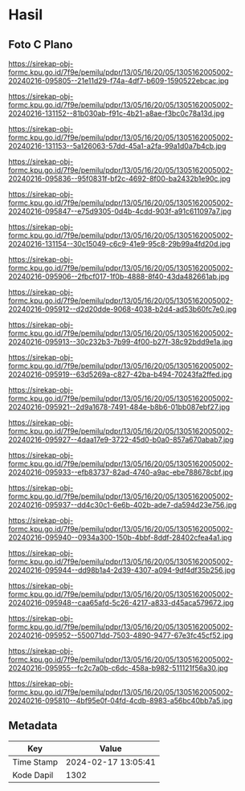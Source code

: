 # Hasil

## Foto C Plano

https://sirekap-obj-formc.kpu.go.id/7f9e/pemilu/pdpr/13/05/16/20/05/1305162005002-20240216-095805--21e11d29-f74a-4df7-b609-1590522ebcac.jpg

https://sirekap-obj-formc.kpu.go.id/7f9e/pemilu/pdpr/13/05/16/20/05/1305162005002-20240216-131152--81b030ab-f91c-4b21-a8ae-f3bc0c78a13d.jpg

https://sirekap-obj-formc.kpu.go.id/7f9e/pemilu/pdpr/13/05/16/20/05/1305162005002-20240216-131153--5a126063-57dd-45a1-a2fa-99a1d0a7b4cb.jpg

https://sirekap-obj-formc.kpu.go.id/7f9e/pemilu/pdpr/13/05/16/20/05/1305162005002-20240216-095836--95f0831f-bf2c-4692-8f00-ba2432b1e90c.jpg

https://sirekap-obj-formc.kpu.go.id/7f9e/pemilu/pdpr/13/05/16/20/05/1305162005002-20240216-095847--e75d9305-0d4b-4cdd-903f-a91c611097a7.jpg

https://sirekap-obj-formc.kpu.go.id/7f9e/pemilu/pdpr/13/05/16/20/05/1305162005002-20240216-131154--30c15049-c6c9-41e9-95c8-29b99a4fd20d.jpg

https://sirekap-obj-formc.kpu.go.id/7f9e/pemilu/pdpr/13/05/16/20/05/1305162005002-20240216-095906--2fbcf017-1f0b-4888-8f40-43da482661ab.jpg

https://sirekap-obj-formc.kpu.go.id/7f9e/pemilu/pdpr/13/05/16/20/05/1305162005002-20240216-095912--d2d20dde-9068-4038-b2d4-ad53b60fc7e0.jpg

https://sirekap-obj-formc.kpu.go.id/7f9e/pemilu/pdpr/13/05/16/20/05/1305162005002-20240216-095913--30c232b3-7b99-4f00-b27f-38c92bdd9e1a.jpg

https://sirekap-obj-formc.kpu.go.id/7f9e/pemilu/pdpr/13/05/16/20/05/1305162005002-20240216-095919--63d5269a-c827-42ba-b494-70243fa2ffed.jpg

https://sirekap-obj-formc.kpu.go.id/7f9e/pemilu/pdpr/13/05/16/20/05/1305162005002-20240216-095921--2d9a1678-7491-484e-b8b6-01bb087ebf27.jpg

https://sirekap-obj-formc.kpu.go.id/7f9e/pemilu/pdpr/13/05/16/20/05/1305162005002-20240216-095927--4daa17e9-3722-45d0-b0a0-857a670abab7.jpg

https://sirekap-obj-formc.kpu.go.id/7f9e/pemilu/pdpr/13/05/16/20/05/1305162005002-20240216-095933--efb83737-82ad-4740-a9ac-ebe788678cbf.jpg

https://sirekap-obj-formc.kpu.go.id/7f9e/pemilu/pdpr/13/05/16/20/05/1305162005002-20240216-095937--dd4c30c1-6e6b-402b-ade7-da594d23e756.jpg

https://sirekap-obj-formc.kpu.go.id/7f9e/pemilu/pdpr/13/05/16/20/05/1305162005002-20240216-095940--0934a300-150b-4bbf-8ddf-28402cfea4a1.jpg

https://sirekap-obj-formc.kpu.go.id/7f9e/pemilu/pdpr/13/05/16/20/05/1305162005002-20240216-095944--dd98b1a4-2d39-4307-a094-9df4df35b256.jpg

https://sirekap-obj-formc.kpu.go.id/7f9e/pemilu/pdpr/13/05/16/20/05/1305162005002-20240216-095948--caa65afd-5c26-4217-a833-d45aca579672.jpg

https://sirekap-obj-formc.kpu.go.id/7f9e/pemilu/pdpr/13/05/16/20/05/1305162005002-20240216-095952--550071dd-7503-4890-9477-67e3fc45cf52.jpg

https://sirekap-obj-formc.kpu.go.id/7f9e/pemilu/pdpr/13/05/16/20/05/1305162005002-20240216-095955--fc2c7a0b-c6dc-458a-b982-511121f56a30.jpg

https://sirekap-obj-formc.kpu.go.id/7f9e/pemilu/pdpr/13/05/16/20/05/1305162005002-20240216-095810--4bf95e0f-04fd-4cdb-8983-a56bc40bb7a5.jpg


## Metadata

| Key        | Value               |
| ---------- | ------------------- |
| Time Stamp | 2024-02-17 13:05:41 |
| Kode Dapil | 1302                |



